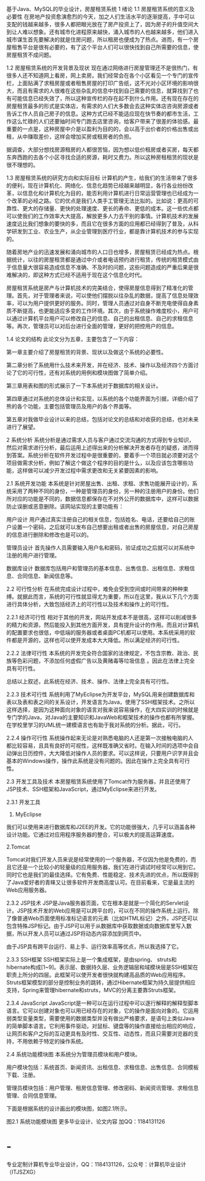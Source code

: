 基于Java、MySQL的毕业设计，房屋租赁系统
1  绪论
1.1 房屋租赁系统的意义及必要性
在房地产投资愈演愈烈的今天，加之人们生活水平的逐渐提高，手中可以支配的钱越来越多，很多人都把眼光放在了房产投资上了，因为房子的升值空间大到让人难以想象。还有城市化进程原来越快，涌入城市的人也越来越多，他们进入城市谋生首先要解决的就是住房问题，所以租房也便成为了热点。进而，有一个房屋租售平台是很有必要的，有了这个平台人们可以很快找到自己所需要的信息，使房屋租赁不成问题。

1.2 房屋租赁系统的开发背景及现状
现在通过网络进行房屋管理还不是很热门，有很多人还不知道网上看房，网上卖房。我们经常会在各个小区看见一个专门的宣传栏，上面贴满了求租房屋或者租售房屋的打印广告纸，这不光对小区环境的影响很大，而且有需求的人很难在这些杂乱的信息中找到自己需要的信息，就算找到了也有可能信息已经失效了，所以这种宣传栏的存在起不到什么作用。还有现在存在的房屋租赁最多的形式是实体店，有需求的人们大多数会去这种实体店咨询房源或者告诉工作人员自己房子的信息。这种方式已经不能适应现在快节奏的都市生活，工作这么忙碌的人们还要抽时间专门跑去店里咨询，给客户带来了很差的体验感。最重要的一点是，这种房屋中介是以盈利为目的的，会以高于出价者的价格出售或出租，从中赚取差价，这样会增加买房或租房者的负担。

据调查，大部分想找房源租房的人都很苦恼，因为想以低价租房或者买房，每天都东奔西跑的去各个小区寻找合适的房源，耗时又费力。所以这种房租租赁的现状是很不理想的。

1.3 房屋租赁系统的研究方向和实际目标
计算机的产生，给我们的生活带来了很多的便利，现在计算机化、网络化、信息化趋势已经越来越明显，各行各业纷纷改革，以信息化和计算机化为目的，能否利用计算机进行日常运营管理也已经成为一个改革的必经之路。它的优点是我们人类手工管理无法比拟的。比如说：更高的可靠性、更大的存储量、更快的处理速度、更长的寿命、更低的成本。这一些优点都可以使我们的工作效率大大提高，解放更多人力去干别的事情。计算机技术的发展速度远比我们想象的要快的多，而且它在很多方面的应用都已经得到了普及，从科学研发到工业、农业生产，从企业管理到医疗行业，都是靠计算机技术的参与实现的。

随着房地产业的迅速发展和涌向城市的人口日也增多，房屋租赁已经成为热点。根据统计，以往的房屋租赁都是通过中介或者电话预约进行租赁，传统的租赁模式由于信息量大很容易造成信息不准确、不及时的问题，这些问题造成的严重后果是很难解决的，即这种方式已经不适用于现在这个信息化时代。

房屋租赁系统是房产与计算机技术的完美结合，使得房屋信息得到了精准化的管理。首先，对于管理者来说，可以使他们摆脱以往杂乱的数据，提高了信息处理效率，可以为用户提供更好的服务。同时，管理人员通过对自身不断充电使得自身素质不断提高，也更能适应多变的工作环境。其次，由于系统操作难度校小，用户可以通过计算机平台用户可以修改自己的信息、自己的出租信息、自己的求租信息等。再次，管理员可以对后台进行全面的管理，更好的把控用户的信息。

1.4 论文的结构
此论文分为五章，主要包含了一下内容：

第一章主要介绍了房屋租赁的背景、现状以及做这个系统的必要性。

第二章分析了系统用什么技术来开发，并在经济、技术、操作以及经济四个方面讨论了它的可行性，还有对系统的用例和模块图做了简单介绍。

第三章用表和图的形式展示了一下本系统对于数据库的相关设计。

第四章通过对系统的总体设计和实现，以系统的各个功能界面为引据，详细介绍了熊的各个功能，主要包括管理员及用户的各个界面等。

第五章对我做毕业设计以来的总结，包括对论文的总结和对收获的总结，也对未来进行了展望。

 

 

2  系统分析
系统分析是通过需求人员与客户通过交流沟通的方式得到专业知识，然后对需求进行分析，最后运用上述得出来的分析解决开发者存在的疑惑，进而得到答案。系统分析在软件开发过程中是很重要的，要着手一个项目就必须要对这个项目做需求分析，例如了解这个做这个程序的目的是什么，以及应该包含哪些功能，这样做可以减少开发过程中需求更改和无关紧要因素的影响。

2.1 系统开发功能
本系统是针对房屋出售、出租、求租、求售功能展开设计的，系统采用了两种不同的身份，一种是管理员的身份，另一种的注册用户的身份。他们所对应的功能是不同的，数据信息都保存在不对外公开的数据库中，这样可以数据防止误删或恶意删除。该网站实现的主要功能有：

用户设计
用户通过真实注册自己的相关信息，包括姓名、电话，还要给自己的账户设置一个密码，之后就可以发布自己想要出租或者出售的房屋信息，对自己房屋的信息进行删除和修改也是可以的。

管理员设计
  首先操作人员需要输入用户名和密码，验证成功之后就可以对系统中注册的用户进行管理。

数据库设计
数据库包括用户和管理员的基本信息、出售信息、出租信息、求租信息、合同信息、新闻信息等。

2.2 可行性分析
在系统完成设计过程中，难免会受到空间或时间带来的种种束缚。就据此而言，系统的可行性就显得尤为重要，所以在这里，我从以下几个方面进行具体分析，大致包括经济上的可行性以及技术和操作上的可行性。

2.2.1 经济可行性
相对于其他的开发，网站开发成本不是很高，这样可以削减很多的精力和资源，然后能投入到其他方面开发，具有提升设计的作用。而且对计算机的配置要求也很低，中低端的服务器或者桌面PC机都可以使用。本系统采用的软件都是开源的，这样也可以使开发成本大大降低。所以满足经济的可行性。

2.2.2 法律可行性
本系统的开发完全符合国家的法律规定，不包含宗教、政治、民族等色彩问题，不添加任何虚假广告以及黄赌毒等垃圾信息 。因此在法律上完全具有可行性。

总结以上叙述，此系统在经济、技术、操作、法律上完全具有可行性。

2.2.3 技术可行性
系统利用了MyEclipse为开发平台，MySQL用来创建数据库和表以及表和表之间的关系设计，开发语言为Java，使用了SSH框架技术。之所以这样选择，是因为这种面向对象的语言对我来说容易操作，在大四实训的时候就是专门学的Java，对Java的主要知识和JavaWeb和框架技术的操作也都有所掌握。在学校里学习的UML统一建模语言也有助于我对系统的分析。据此，可行。

2.2.4 操作可行性
系统操作起来无论是对熟悉电脑的人还是第一次接触电脑的人都比较容易，且具有良好的可视性，这样既准确又省时。在输入时间的选项中会自动弹出日历控件，大大降低对操作人员的要求。可以这样说，只要用户识字并且会基本的Windows操作，操作此系统是没有问题的。因此在操作上完全具有可行性。

2.3 开发工具及技术
本房屋租赁系统使用了Tomcat作为服务器，并且还使用了JSP技术、SSH框架和JavaScript，通过MyEclipse来进行开发。

2.3.1 开发工具
1. MyEclipse

我们可以使用来进行数据库和J2EE的开发。它的功能很强大，几乎可以涵盖各种设计功能。它通过对应用程序服务器的整合，可以极大的提高运算速度。

2.Tomcat

Tomcat对我们开发人员来说是经常使用的一个服务器，不仅因为他是免费的，而且它还是一个比较小的轻量级的应用服务器，我们在进行调试时经常可以用到它。同时它也是我们的最佳选择。它有免费、性能稳定、技术先进的优点，所以既得到了Java爱好者的青睐又让很多软件开发商高度认可。在目前看来，它是最主流的Web应用服务器。

2.3.2 JSP技术
JSP是Java服务器页面，它在根本是就是一个简化的Servlet设计。JSP技术开发的Web应用是可以跨平台的，可以在不同的操作系统上运行。除了像普通Web页面使用标准标记语言的元素（比如HTML标记）之外，JSP还可以包含特殊JSP标记。由于JSP可以用于从数据库中获取数据或向数据库里写入数据，所以开发人员可以通过JSP将动态内容添加到网页中。

由于JSP具有跨平台运行、易上手、运行效率高等优点，所以我选择了它。

2.3.3 SSH框架
SSH框架实际上是一个集成框架，是由spring、 struts和hibernate构成[1~9]。表示层、数据持久层、业务逻辑层和域模块层是SSH框架在职责上所分的四层。此框架可以使开发者很快就构建高品质的Web应用程序。Struts框架模型的部分是控制业务的跳转，通过Hibernate框架为持久层提供相应支持，Spring来管理hibernate和struts，MVC的分离主要靠Struts框架。

2.3.4 JavaScript
JavaScript是一种可以在运行过程中可以逐行解释的解释型脚本语言。它可以创建对象也可以用已经存在的对象，它的操作是面向对象的。它运用弱类型变量类型，需要使用的数据类型并没有做出严格要求，是语句上类似Java的简单脚本语言。它利用事件驱动，对鼠标、键盘等的操作直接给出相应的响应，让网页和客户之际的互动更具有及时性、交互性、动态性，而且只需要浏览器的支持，不用依赖于特定的操作系统。

2.4 系统功能模块图
本系统分为管理员模块和用户模块。

用户模块包括：系统首页、新闻资讯、出租信息、求租信息、出售信息、合同模板下载、注册。

管理员模块包括：用户管理、租房信息管理、修改密码、新闻资讯管理、求租信息管理、合同信息管理。

下面是根据系统的设计画出的模块图，如图2.1所示。



图2.1 系统功能模块图
更多毕业设计、论文内容 加QQ：1184131126
# -
专业定制计算机专业毕业设计，QQ：1184131126，公众号：计算机毕业设计（ITJSZXG）
